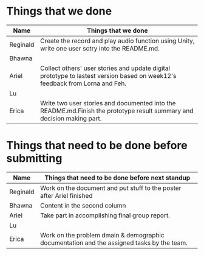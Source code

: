 # Things that we done
Name | Things that we done 
------------ | -------------
Reginald | Create the record and play audio function using Unity, write one user sotry into the README.md.
Bhawna | 
Ariel | Collect others' user stories and update digital prototype to lastest version based on week12's feedback from Lorna and Feh.
Lu | 
Erica | Write two user stories and documented into the README.md.Finish the prototype result summary and decision making part.

# Things that need to be done before submitting
Name | Things that need to be done before next standup
------------ | -------------
Reginald | Work on the document and put stuff to the poster after Ariel finished
Bhawna | Content in the second column
Ariel | Take part in accomplishing final group report.
Lu | 
Erica | Work on the problem dmain & demographic documentation and the assigned tasks by the team.
